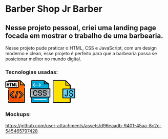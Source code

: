# Barber Shop Jr Barber

## Nesse projeto pessoal, criei uma landing page focada em mostrar o trabalho de uma barbearia. 
Nesse projeto pude praticar o HTML, CSS e JavaScript, com um design moderno e clean, esse projeto 
é perfeito para que a barbearia possa se posicionar melhor no mundo digital.

### Tecnologias usadas:

<p>
  <img src="https://github.com/ailtonjunior11/barber-shop-jr-barber/blob/main/assets/img/html.png?raw=true" height="70" />
  <img src="https://github.com/ailtonjunior11/barber-shop-jr-barber/blob/main/assets/img/css.png?raw=true" height="70" />
  <img src="https://github.com/ailtonjunior11/barber-shop-jr-barber/blob/main/assets/img/js.png?raw=true" height="70" />
</p>

  ### Mockups:
https://github.com/user-attachments/assets/d96eaadb-9401-45aa-8c2c-545465797428


